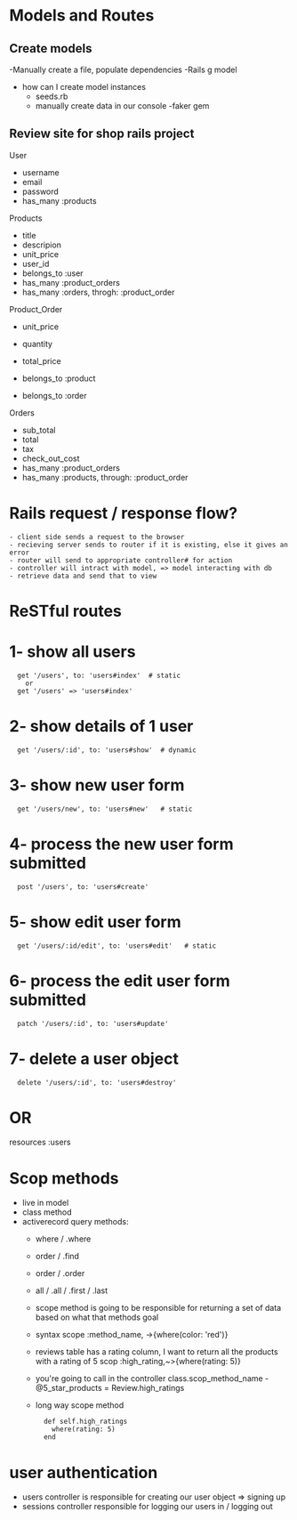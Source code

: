 # Models and Routes

## Create models

-Manually create a file, populate dependencies
-Rails g model

- how can I create model instances
  - seeds.rb
  - manually create data in our console
  -faker gem
 
 ## Review site for shop rails project
 User                  
   - username           
   - email              
   - password            
   - has_many :products

Products
  - title
  - descripion
  - unit_price
  - user_id
  - belongs_to :user
  - has_many :product_orders
  - has_many :orders, throgh: :product_order

Product_Order           
  - unit_price           
  - quantity             
  - total_price          
  
  - belongs_to :product
  - belongs_to :order

Orders
  - sub_total
  - total
  - tax
  - check_out_cost
  - has_many :product_orders
  - has_many :products, through: :product_order

# Rails request / response flow?
    
    - client side sends a request to the browser
    - recieving server sends to router if it is existing, else it gives an error
    - router will send to appropriate controller# for action
    - controller will intract with model, => model interacting with db
    - retrieve data and send that to view

# ReSTful routes

  # 1- show all users
      get '/users', to: 'users#index'  # static
        or
      get '/users' => 'users#index'

  # 2- show details of 1 user
      get '/users/:id', to: 'users#show'  # dynamic

  # 3- show new user form
      get '/users/new', to: 'users#new'   # static

  # 4- process the new user form submitted
      post '/users', to: 'users#create'

  # 5- show edit user form
      get '/users/:id/edit', to: 'users#edit'   # static

  # 6- process the edit user form submitted
      patch '/users/:id', to: 'users#update'  

  # 7- delete a user object
      delete '/users/:id', to: 'users#destroy'

# OR 
  resources :users

# Scop methods
  - live in model
  - class method 
  - activerecord query methods:
    - where  / .where
    - order  / .find
    - order  / .order
    - all    / .all
             / .first
             / .last
    - scope method is going to be responsible for returning a set of data based
      on what that methods goal
    - syntax
        scope :method_name, ->{where(color: 'red')}
    - reviews table has a rating column, I want to return all the products with 
      a rating of 5
            scop :high_rating,~>{where(rating: 5)}
    - you're going to call in the controller class.scop_method_name
            -@5_star_products = Review.high_ratings
    - long way scope method

            def self.high_ratings
              where(rating: 5)
            end

# user authentication
  - users controller is responsible for creating our 
    user object => signing up
  - sessions controller responsible for logging our 
    users in / logging out                                            